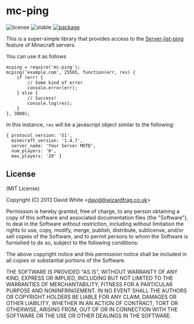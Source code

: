 # mc-ping

![license](http://img.shields.io/npm/l/mc-ping.png?style=flat) 
![stable](http://img.shields.io/npm/v/mc-ping.png?style=flat)
[![package](http://img.shields.io/npm/mc-ping.png?style=flat)](https://www.npmjs.org/package/mc-ping)

This is a super-simple library that provides access to the [Server-list-ping](http://wiki.vg/Server_List_Ping) feature of Minecraft servers.

You can use it as follows

    mcping = require('mc-ping');
    mcping('example.com', 25565, function(err, res) {
    	if (err) {
    		// Some kind of error
    		console.error(err);
    	} else {
    		// Success!
    		console.log(res);
    	}
	}, 3000);

In this instance, `res` will be a javascript object similar to the following:

    { protocol_version: '51',
      minecraft_version: '1.4.7',
      server_name: 'Your Server MOTD',
      num_players: '0',
      max_players: '20' }

## License

(MIT License)

Copyright (C) 2013 David White &lt;david@wizardfrag.co.uk&gt;

Permission is hereby granted, free of charge, to any person obtaining a copy of this software and associated documentation files (the "Software"), to deal in the Software without restriction, including without limitation the rights to use, copy, modify, merge, publish, distribute, sublicense, and/or sell copies of the Software, and to permit persons to whom the Software is furnished to do so, subject to the following conditions:

The above copyright notice and this permission notice shall be included in all copies or substantial portions of the Software.

THE SOFTWARE IS PROVIDED "AS IS", WITHOUT WARRANTY OF ANY KIND, EXPRESS OR IMPLIED, INCLUDING BUT NOT LIMITED TO THE WARRANTIES OF MERCHANTABILITY, FITNESS FOR A PARTICULAR PURPOSE AND NONINFRINGEMENT. IN NO EVENT SHALL THE AUTHORS OR COPYRIGHT HOLDERS BE LIABLE FOR ANY CLAIM, DAMAGES OR OTHER LIABILITY, WHETHER IN AN ACTION OF CONTRACT, TORT OR OTHERWISE, ARISING FROM, OUT OF OR IN CONNECTION WITH THE SOFTWARE OR THE USE OR OTHER DEALINGS IN THE SOFTWARE.
